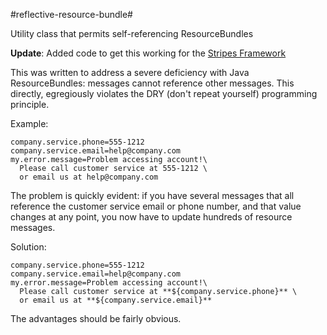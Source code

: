 #reflective-resource-bundle#

Utility class that permits self-referencing ResourceBundles

**Update**: Added code to get this working for the [Stripes Framework](http://www.stripesframework.org)

This was written to address a severe deficiency with Java ResourceBundles: messages cannot reference other messages. This directly, egregiously violates the DRY (don't repeat yourself) programming principle.

Example:

```
company.service.phone=555-1212
company.service.email=help@company.com
my.error.message=Problem accessing account!\
  Please call customer service at 555-1212 \
  or email us at help@company.com
```

The problem is quickly evident: if you have several messages that all reference the customer service email or phone number, and that value changes at any point, you now have to update hundreds of resource messages.

Solution:

```
company.service.phone=555-1212
company.service.email=help@company.com
my.error.message=Problem accessing account!\
  Please call customer service at **${company.service.phone}** \
  or email us at **${company.service.email}**
```

The advantages should be fairly obvious. 
